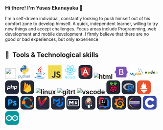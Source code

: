 ### Hi there! I'm Yasas Ekanayaka 👋

I'm a self-driven individual, constantly looking to push himself out of his comfort zone to develop himself. A
quick, independent learner, willing to try new things and accept challenges. Focus areas include
Programming, web development and mobile development. I firmly believe that there are no good or bad
experiences, but only experience

<!--
**YasasDEK/YasasDEK** is a ✨ _special_ ✨ repository because its `README.md` (this file) appears on your GitHub profile.

Here are some ideas to get you started:

- 🔭 I’m currently working on ...
- 🌱 I’m currently learning ...
- 👯 I’m looking to collaborate on ...
- 🤔 I’m looking for help with ...
- 💬 Ask me about ...
- 📫 How to reach me: ...
- 😄 Pronouns: ...
- ⚡ Fun fact: ...
-->

<h2> 🚀 &nbsp;Tools & Technological skills
<p align="left">

<img src="https://cdn.jsdelivr.net/gh/devicons/devicon/icons/cplusplus/cplusplus-original.svg" width="35" height="35"/>
<img src="https://raw.githubusercontent.com/devicons/devicon/master/icons/python/python-original-wordmark.svg" alt="python" width="45" height="45" />
<img src="https://raw.githubusercontent.com/devicons/devicon/master/icons/java/java-original.svg" alt="java" width="45" height="45" />
<img src="https://raw.githubusercontent.com/devicons/devicon/master/icons/javascript/javascript-original.svg" alt="javascript" width="45" height="45" />
<img src="https://raw.githubusercontent.com/devicons/devicon/master/icons/react/react-original-wordmark.svg" alt="react" width="45" height="45" />
<img src="https://github.com/tandpfun/skill-icons/blob/main/icons/Angular-Dark.svg" alt="Angular" width="45" height="45"/>
<!-- <img src="https://raw.githubusercontent.com/devicons/devicon/master/icons/reactnative/reactnative-original-wordmark.svg" alt="reactnative" width="45" height="45" /> -->
<img src="https://cdn.jsdelivr.net/gh/devicons/devicon/icons/html5/html5-original.svg" alt="html" width="45" height="45"/>
<img src="https://raw.githubusercontent.com/devicons/devicon/master/icons/bootstrap/bootstrap-plain.svg" alt="bootstrap" width="45" height="45" />
<img src="https://raw.githubusercontent.com/devicons/devicon/master/icons/mysql/mysql-original-wordmark.svg" alt="mysql" width="45" height="45" />
<img src="https://raw.githubusercontent.com/devicons/devicon/master/icons/nodejs/nodejs-original-wordmark.svg" alt="nodejs" width="45" height="45" />
<img src="https://github.com/tandpfun/skill-icons/blob/main/icons/PHP-Dark.svg" alt="php" width="45" height="45"/>
<img src="https://github.com/tandpfun/skill-icons/blob/main/icons/Firebase-Dark.svg" alt="firebase" width="45" height="45"/>
<img src="https://cdn.jsdelivr.net/gh/devicons/devicon/icons/linux/linux-original.svg" alt="linux" width="45" height="45"/>       
<img src="https://cdn.jsdelivr.net/gh/devicons/devicon/icons/git/git-original.svg" alt="git" width="45" height="45"/>rt
<img src="https://cdn.jsdelivr.net/gh/devicons/devicon/icons/vscode/vscode-original.svg" alt="vscode" width="45" height="45"/>
<img src="https://github.com/tandpfun/skill-icons/blob/main/icons/RaspberryPi-Dark.svg" alt="RaspberryPi" width="45" height="45"/>
<img src="https://github.com/tandpfun/skill-icons/blob/main/icons/R-Dark.svg" alt="R" width="45" height="45"/>
<img src="https://github.com/tandpfun/skill-icons/blob/main/icons/Prometheus.svg" alt="Prometheus" width="45" height="45"/>
<img src="https://github.com/tandpfun/skill-icons/blob/main/icons/Photoshop.svg" alt="Photoshop" width="45" height="45"/>
<img src="https://github.com/tandpfun/skill-icons/blob/main/icons/Octave-Dark.svg" alt="Octave" width="45" height="45"/>
<img src="https://github.com/tandpfun/skill-icons/blob/main/icons/Maven-Dark.svg" alt="Maven" width="45" height="45"/>
<img src="https://github.com/tandpfun/skill-icons/blob/main/icons/MaterialUI-Dark.svg" alt="MaterialUI" width="45" height="45"/>
<img src="https://github.com/tandpfun/skill-icons/blob/main/icons/Markdown-Dark.svg" alt="Markdown" width="45" height="45"/>
<img src="https://github.com/tandpfun/skill-icons/blob/main/icons/Jenkins-Dark.svg" alt="Jenkins" width="45" height="45"/>
<img src="https://github.com/tandpfun/skill-icons/blob/main/icons/Idea-Dark.svg" alt="Idea" width="45" height="45"/>
<img src="https://github.com/tandpfun/skill-icons/blob/main/icons/Grafana-Dark.svg" alt="Grafana" width="45" height="45"/>
<img src="https://github.com/tandpfun/skill-icons/blob/main/icons/Eclipse-Dark.svg" alt="Eclipse" width="45" height="45"/>
<img src="https://github.com/tandpfun/skill-icons/blob/main/icons/C.svg" alt="C" width="45" height="45"/>
<img src="https://github.com/tandpfun/skill-icons/blob/main/icons/Arduino.svg" alt="Arduino" width="45" height="45"/>  
</p>
